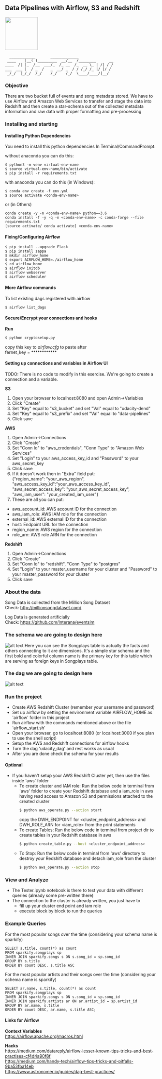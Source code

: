 ## Data Pipelines with Airflow, S3 and Redshift
<img align="center" src="https://airflow.apache.org/_images/pin_large.png" width=108>

```
  ____________       _____________
 ____    |__( )_________  __/__  /________      __
____  /| |_  /__  ___/_  /_ __  /_  __ \_ | /| / /
___  ___ |  / _  /   _  __/ _  / / /_/ /_ |/ |/ /
 _/_/  |_/_/  /_/    /_/    /_/  \____/____/|__/
```
### Objective
There are two bucket full of events and song metadata stored. We have to
 use Airflow and Amazon Web Services to transfer and stage the data into
  Redshift and then create a star-schema out of the collected 
  metadata information and raw data with proper formatting and 
  pre-processing

### Installing and starting

#### Installing Python Dependencies
You need to install this python dependencies
In Terminal/CommandPrompt:  

without anaconda you can do this:
```
$ python3 -m venv virtual-env-name
$ source virtual-env-name/bin/activate
$ pip install -r requirements.txt
```
with anaconda you can do this (in Windows):
```
$ conda env create -f env.yml
$ source activate <conda-env-name>
```
or (in Others)
```
conda create -y -n <conda-env-name> python==3.6
conda install -f -y -q -n <conda-env-name> -c conda-forge --file requirements.txt
[source activate/ conda activate] <conda-env-name>
```
#### Fixing/Configuring Airflow
```
$ pip install --upgrade Flask
$ pip install zappa
$ mkdir airflow_home
$ export AIRFLOW_HOME=./airflow_home
$ cd airflow_home
$ airflow initdb
$ airflow webserver
$ airflow scheduler
```

#### More Airflow commands
To list existing dags registered with airflow
```
$ airflow list_dags
```

#### Secure/Encrypt your connections and hooks
**Run**
```bash
$ python cryptosetup.py
```
copy this key to *airflow.cfg* to paste after   
fernet_key = ************

#### Setting up connections and variables in Airflow UI
TODO: There is no code to modify in this exercise. We're going to 
create a connection and a variable.  

**S3**
1. Open your browser to localhost:8080 and open Admin->Variables
2. Click "Create"
3. Set "Key" equal to "s3_bucket" and set "Val" equal to "udacity-dend"
4. Set "Key" equal to "s3_prefix" and set "Val" equal to "data-pipelines"
5. Click save  

**AWS**
1. Open Admin->Connections
2. Click "Create"
3. Set "Conn Id" to "aws_credentials", "Conn Type" to "Amazon Web Services"
4. Set "Login" to your aws_access_key_id and "Password" to your aws_secret_key
5. Click save
6. If it doesn't work then in "Extra" field put:  
{"region_name": "your_aws_region", "aws_access_key_id":"your_aws_access_key_id", "aws_secret_access_key": "your_aws_secret_access_key", "aws_iam_user": "your_created_iam_user"} 
7. These are all you can put:
- aws_account_id: AWS account ID for the connection
- aws_iam_role: AWS IAM role for the connection
- external_id: AWS external ID for the connection
- host: Endpoint URL for the connection
- region_name: AWS region for the connection
- role_arn: AWS role ARN for the connection

**Redshift**
1. Open Admin->Connections
2. Click "Create"
3. Set "Conn Id" to "redshift", "Conn Type" to "postgres"
4. Set "Login" to your master_username for your cluster and "Password" 
to your master_password for your cluster
5. Click save

### About the data
Song Data is collected from the Million Song Dataset   
Check: http://millionsongdataset.com/

Log Data is generated artificially  
Check: https://github.com/Interana/eventsim

### The schema we are going to design here
![alt text](img/schema.png)
Here you can see the Songplays table is actually the facts and others 
connecting to it are dimensions. It's a simple star schema and the first
 bold and colorful column name is the primary key for this table which 
 are serving as foreign keys in Songplays table.
 
### The dag we are going to design here
![alt text](img/example-dag.png)

### Run the project
- Create AWS Redshift Cluster (remember your username and password)
- Set up airflow by setting the environment variable AIRFLOW_HOME as 
'airflow' folder in this project
- Run airflow with the commands mentioned above or the file 'airflow_start.sh'
- Open your browser, go to localhost:8080 (or localhost:3000 if you plan to use the shell script)
- Setup the AWS and Redshift connections for airflow hooks
- Turn the dag 'udacity_dag' and rest works as usual
- After you are done check the schema for your results

#### Optional
- If you haven't setup your AWS Redshift Cluster yet, then use the files
 inside 'aws' folder 
    - To create cluster and IAM role: Run the below code in terminal from 'aws' folder to create your Redshift database and a
        iam_role in aws having read access to Amazon S3 and permissions 
        attached to the created cluster
        ```bash
        $ python aws_operate.py --action start
        ```
        copy the DWH_ENDPOINT for <cluster_endpoint_address> and DWH_ROLE_ARN 
        for <iam_role> from the print statements 
    - To create Tables: Run the below code in terminal from project dir to create tables in your Redshift database
        in aws 
        ```bash
        $ python create_table.py --host <cluster_endpoint_address>

    - To Stop: Run the below code in terminal from 'aws' directory to destroy your Redshift database and
        detach iam_role from the cluster 
        ```bash
        $ python aws_operate.py --action stop
        ```


### View and Analyze
- The Tester.ipynb notebook is there to test your data with different
queries (already some pre-written there)
- The connection to the cluster is already written, you just have to
    - fill up your cluster end point and iam role
    - execute block by block to run the queries
    
### Example Queries
For the most popular songs over the time (considering your schema name 
is sparkify)
```
SELECT s.title, count(*) as count
FROM sparkify.songplays sp
INNER JOIN sparkify.songs s ON s.song_id = sp.song_id
GROUP BY s.title
ORDER BY count DESC, s.title ASC
```
For the most popular artists and their songs over the time (considering 
your schema name is sparkify)
```
SELECT ar.name, s.title, count(*) as count
FROM sparkify.songplays sp
INNER JOIN sparkify.songs s ON s.song_id = sp.song_id
INNER JOIN sparkify.artists ar ON ar.artist_id = sp.artist_id
GROUP BY ar.name, s.title
ORDER BY count DESC, ar.name, s.title ASC;
```

#### Links for Airflow
**Context Variables**  
https://airflow.apache.org/macros.html

**Hacks**  
https://medium.com/datareply/airflow-lesser-known-tips-tricks-and-best-practises-cf4d4a90f8f  
https://medium.com/handy-tech/airflow-tips-tricks-and-pitfalls-9ba53fba14eb  
https://www.astronomer.io/guides/dag-best-practices/
